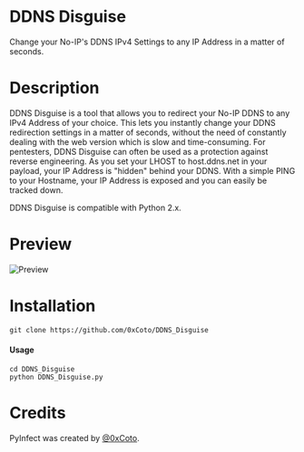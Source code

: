 # DDNS Disguise
Change your No-IP's DDNS IPv4 Settings to any IP Address in a matter of seconds.

# Description
DDNS Disguise is a tool that allows you to redirect your No-IP DDNS to any IPv4 Address of your choice. This lets you instantly change your DDNS redirection settings in a matter of seconds, without the need of constantly dealing with the web version which is slow and time-consuming.
For pentesters, DDNS Disguise can often be used as a protection against reverse engineering. As you set your LHOST to host.ddns.net in your payload, your IP Address is "hidden" behind your DDNS. With a simple PING to your Hostname, your IP Address is exposed and you can easily be tracked down.

DDNS Disguise is compatible with Python 2.x.

# Preview
![Preview](http://i.imgur.com/nkgg5ao.png)

# Installation
```git clone https://github.com/0xCoto/DDNS_Disguise```

#### Usage

```
cd DDNS_Disguise
python DDNS_Disguise.py
```

# Credits
PyInfect was created by [@0xCoto](https://github.com/0xCoto).

